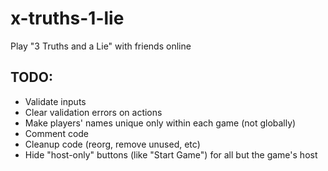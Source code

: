 # x-truths-1-lie
Play "3 Truths and a Lie" with friends online

## TODO:

- Validate inputs
- Clear validation errors on actions
- Make players' names unique only within each game (not globally)
- Comment code
- Cleanup code (reorg, remove unused, etc)
- Hide "host-only" buttons (like "Start Game") for all but the game's host
